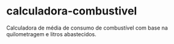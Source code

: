 # calculadora-combustivel
Calculadora de média de consumo de combustível com base na quilometragem e litros abastecidos. 
